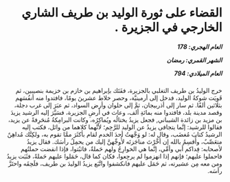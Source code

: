 <h1 dir="rtl">القضاء على ثورة الوليد بن طريف الشاري الخارجي في الجزيرة .</h1>

<h5 dir="rtl">العام الهجري:  178

الشهر القمري: رمضان

العام الميلادي: 794</h5>

<p dir="rtl">خرج الوليدُ بن طريف التغلبي بالجزيرة، ففَتَك بإبراهيم بن خازم بن خزيمة بنصيبين، ثم قَوِيَت شوكةُ الوليد، فدخل إلى أرمينيَّة، وحصر خلاط عشرينَ يومًا، فافتدوا منه أنفُسَهم بثلاثين ألفًا. ثم سار إلى أذربيجان، ثمَّ إلى حلوان وأرض السواد، ثم عبَرَ إلى غرب دجلة، وقصد مدينة بلد، فافتدوا منه بمائةِ ألف، وعاث في أرضِ الجزيرة، فسَيَّرَ إليه الرشيد يزيدَ بن مزيد بن زائدة الشيباني, فجعل يزيدُ يختالُه ويُماكِرُه، وكانت البرامِكةُ مُنحَرِفةً عن يزيد، فقالوا للرشيد: إنَّما يتجافى يزيدُ عن الوليد للرَّحِم؛ لأنَّهما كلاهما من وائل، فكتب إليه الرشيدُ كتابَ مُغضَب، وقال له: لو وَجَّهتُ أحدَ الخدم لقام بأكثَرَ ممَّا تقوم به، ولكِنَّك مُداهِنٌ متعَصِّبٌ، وأُقسِمُ بالله إن أخَّرْتَ مناجَزتَه لأُوجِّهنَّ إليك من يحمِلُ رأسَك. فقال يزيدُ لأصحابه: فِداكم أبي وأمِّي، إنَّما هي الخوارِجُ ولهم حَملةٌ، فاثبُتوا، فإذا انقضت حملتُهم فاحملوا عليهم؛ فإنهم إذا انهزموا لم يرجِعوا، فكان كما قال، حَمَلوا عليهم حَملةً، فثَبَت يزيدُ ومن معه مِن عشيرته، ثم حَمَل عليهم فانكشفوا واتَّبَع يزيدُ الوليدَ بن طريف، فلَحِقَه واحتَزَّ رأسَه.</p></br>
